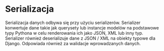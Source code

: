 # Serializacja
Serializacja danych odbywa się przy użyciu serializerów. Serializer konwertuje dane takie jak querysety lub instancje modelów na podstawowe typy Pythona w celu renderowania ich jako JSON, XML lub inny typ. Serializer również deserializuje dane z JSON / XML na obiekty typowe dla Django. Odpowiada również za walidacje wprowadzanych danych.
